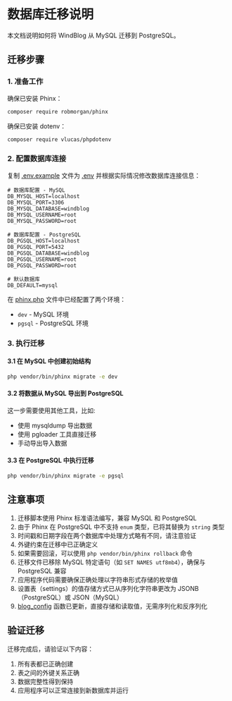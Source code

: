 # 数据库迁移说明

本文档说明如何将 WindBlog 从 MySQL 迁移到 PostgreSQL。

## 迁移步骤

### 1. 准备工作

确保已安装 Phinx：
```bash
composer require robmorgan/phinx
```

确保已安装 dotenv：
```bash
composer require vlucas/phpdotenv
```

### 2. 配置数据库连接

复制 [.env.example](file:///d%3A/codes/windblog_webman/.env.example) 文件为 [.env](file:///d%3A/codes/windblog_webman/.env) 并根据实际情况修改数据库连接信息：

```env
# 数据库配置 - MySQL
DB_MYSQL_HOST=localhost
DB_MYSQL_PORT=3306
DB_MYSQL_DATABASE=windblog
DB_MYSQL_USERNAME=root
DB_MYSQL_PASSWORD=root

# 数据库配置 - PostgreSQL
DB_PGSQL_HOST=localhost
DB_PGSQL_PORT=5432
DB_PGSQL_DATABASE=windblog
DB_PGSQL_USERNAME=root
DB_PGSQL_PASSWORD=root

# 默认数据库
DB_DEFAULT=mysql
```

在 [phinx.php](file:///d%3A/codes/windblog_webman/phinx.php) 文件中已经配置了两个环境：
- `dev` - MySQL 环境
- `pgsql` - PostgreSQL 环境

### 3. 执行迁移

#### 3.1 在 MySQL 中创建初始结构

```bash
php vendor/bin/phinx migrate -e dev
```

#### 3.2 将数据从 MySQL 导出到 PostgreSQL

这一步需要使用其他工具，比如:
- 使用 mysqldump 导出数据
- 使用 pgloader 工具直接迁移
- 手动导出导入数据

#### 3.3 在 PostgreSQL 中执行迁移

```bash
php vendor/bin/phinx migrate -e pgsql
```

## 注意事项

1. 迁移脚本使用 Phinx 标准语法编写，兼容 MySQL 和 PostgreSQL
2. 由于 Phinx 在 PostgreSQL 中不支持 `enum` 类型，已将其替换为 `string` 类型
3. 时间戳和日期字段在两个数据库中处理方式略有不同，请注意验证
4. 外键约束在迁移中已正确定义
5. 如果需要回滚，可以使用 `php vendor/bin/phinx rollback` 命令
6. 迁移文件已移除 MySQL 特定语句（如 `SET NAMES utf8mb4`），确保与 PostgreSQL 兼容
7. 应用程序代码需要确保正确处理以字符串形式存储的枚举值
8. 设置表（settings）的值存储方式已从序列化字符串更改为 JSONB（PostgreSQL）或 JSON（MySQL）
9. [blog_config](file:///d%3A/codes/windblog_webman/app/functions.php#L121-L236) 函数已更新，直接存储和读取值，无需序列化和反序列化

## 验证迁移

迁移完成后，请验证以下内容：
1. 所有表都已正确创建
2. 表之间的外键关系正确
3. 数据完整性得到保持
4. 应用程序可以正常连接到新数据库并运行